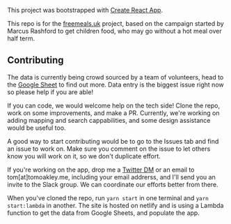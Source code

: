 This project was bootstrapped with [Create React App](https://github.com/facebook/create-react-app).

This repo is for the [freemeals.uk](https://freemeals.uk) project, based on the campaign started by Marcus Rashford to get children food, who may go without a hot meal over half term.

## Contributing

The data is currently being crowd sourced by a team of volunteers, head to the [Google Sheet](https://docs.google.com/spreadsheets/d/1OaRn7UHsFpFLOfTeiUnIBr7ofjcemBEvf_gl5b1PoTY/edit#gid=593288514) to find out more. Data entry is the biggest issue right now so please help if you are able!

If you can code, we would welcome help on the tech side! Clone the repo, work on some improvements, and make a PR. Currently, we're working on adding mapping and search cappabilities, and some design assistance would be useful too.

A good way to start contributing would be to go to the Issues tab and find an issue to work on. Make sure you comment on the issue to let others know you will work on it, so we don't duplicate effort.

If you're working on the app, drop me a <a href="https://twitter.com/_tmkly">Twitter DM</a> or an email to tom[at]tomoakley.me, including your email addrerss, and I'll send you an invite to the Slack group. We can coordinate our efforts better from there.

When you've cloned the repo, run `yarn start` in one terminal and `yarn start:lambda` in another. The site is hosted on netlify and is using a Lambda function to get the data from Google Sheets, and populate the app.
